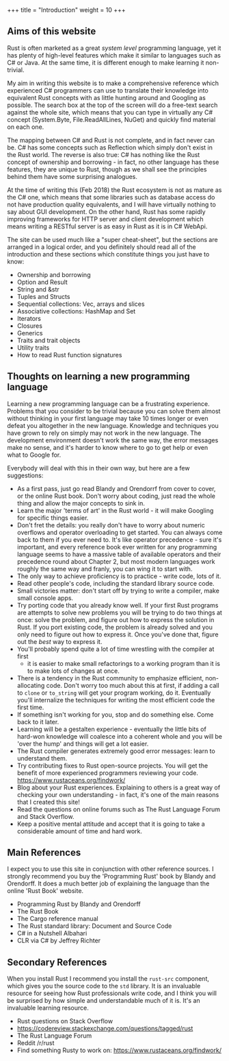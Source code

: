 +++
title = "Introduction"
weight = 10
+++

## Aims of this website

Rust is often marketed as a great *system level* programming language, yet it
has plenty of high-level features which make it similar to languages such as C#
or Java. At the same time, it is different enough to make learning it
non-trivial.

My aim in writing this website is to make a comprehensive reference which
experienced C# programmers can use to translate their knowledge into equivalent
Rust concepts with as little hunting around and Googling as possible. The search
box at the top of the screen will do a free-text search against the whole site,
which means that you can type in virtually any C# concept (System.Byte,
File.ReadAllLines, NuGet) and quickly find material on each one.

The mapping between C# and Rust is not complete, and in fact never can be. C#
has some concepts such as Reflection which simply don't exist in the Rust world.
The reverse is also true: C# has nothing like the Rust concept of ownership and
borrowing - in fact, no other language has these features, they are unique to
Rust, though as we shall see the principles behind them have some surprising
analogues.

At the time of writing this (Feb 2018) the Rust ecosystem is not as mature as
the C# one, which means that some libraries such as database access do not have
production quality equivalents, and I will have virtually nothing to say about
GUI development. On the other hand, Rust has some rapidly improving frameworks
for HTTP server and client development which means writing a RESTful server is
as easy in Rust as it is in C# WebApi.

The site can be used much like a "super cheat-sheet", but the sections are
arranged in a logical order, and you definitely should read all of the
introduction and these sections which constitute things you just have to know:

* Ownership and borrowing
* Option and Result
* String and &str
* Tuples and Structs
* Sequential collections: Vec, arrays and slices
* Associative collections: HashMap and Set
* Iterators
* Closures
* Generics
* Traits and trait objects
* Utility traits
* How to read Rust function signatures

## Thoughts on learning a new programming language

Learning a new programming language can be a frustrating experience. Problems
that you consider to be trivial because you can solve them almost without
thinking in your first language may take 10 times longer or even defeat you
altogether in the new language. Knowledge and techniques you have grown to rely
on simply may not work in the new language. The development environment doesn't
work the same way, the error messages make no sense, and it's harder to know
where to go to get help or even what to Google for.

Everybody will deal with this in their own way, but here are a few suggestions:

* As a first pass, just go read Blandy and Orendorrf from cover to cover, or the
  online Rust book. Don't worry about coding, just read the whole thing and
  allow the major concepts to sink in.
* Learn the major 'terms of art' in the Rust world - it will make Googling for
  specific things easier.
* Don't fret the details: you really don't have to worry about numeric overflows
  and operator overloading to get started. You can always come back to them if
  you ever need to. It's like operator precedence - sure it's important, and
  every reference book ever written for any programming language seems to have a
  massive table of available operators and their precedence round about Chapter
  2, but most modern languages work roughly the same way and franly, you can
  wing it to start with.
* The only way to achieve proficiency is to practice - write code, lots of it.
* Read other people's code, including the standard library source code.
* Small victories matter: don't start off by trying to write a compiler, make
  small console apps.
* Try porting code that you already know well. If your first Rust programs are
  attempts to solve new problems you will be trying to do two things at once:
  solve the problem, and figure out how to express the solution in Rust. If you
  port existing code, the problem is already solved and you only need to figure
  out how to express it. Once you've done that, figure out the *best* way to
  express it.
* You'll probably spend quite a lot of time wrestling with the compiler at first
  - it is easier to make small refactorings to a working program than it is to
  make lots of changes at once.
* There is a tendency in the Rust community to emphasize efficient,
  non-allocating code. Don't worry too much about this at first, if adding a
  call to `clone` or `to_string` will get your program working, do it.
  Eventually you'll internalize the techniques for writing the most efficient
  code the first time.
* If something isn't working for you, stop and do something else. Come back to
  it later.
* Learning will be a gestalten experience - eventually the little bits of
  hard-won knowledge will coalesce into a coherent whole and you will be 'over
  the hump' and things will get a lot easier.
* The Rust compiler generates extremely good error messages: learn to understand
  them.
* Try contributing fixes to Rust open-source projects. You will get the benefit
  of more experienced programmers reviewing your code.
  https://www.rustaceans.org/findwork/
* Blog about your Rust experiences. Explaining to others is a great way of
  checking your own understanding - in fact, it's one of the main reasons that I
  created this site!
* Read the questions on online forums such as The Rust Language Forum and Stack
  Overflow.
* Keep a positive mental attitude and accept that it is going to take a
  considerable amount of time and hard work.

## Main References

I expect you to use this site in conjunction with other reference sources. I
strongly recommend you buy the 'Programming Rust' book by Blandy and Orendorff.
It does a much better job of explaining the language than the online 'Rust Book'
website.

* Programming Rust by Blandy and Orendorff
* The Rust Book
* The Cargo reference manual
* The Rust standard library: Document and Source Code
* C# in a Nutshell Albahari
* CLR via C# by Jeffrey Richter

## Secondary References

When you install Rust I recommend you install the `rust-src` component, which
gives you the source code to the `std` library. It is an invaluable resource for
seeing how Rust professionals write code, and I think you will be surprised by
how simple and understandable much of it is. It's an invaluable learning
resource.

* Rust questions on Stack Overflow
* https://codereview.stackexchange.com/questions/tagged/rust
* The Rust Language Forum
* Reddit /r/rust
* Find something Rusty to work on: https://www.rustaceans.org/findwork/
